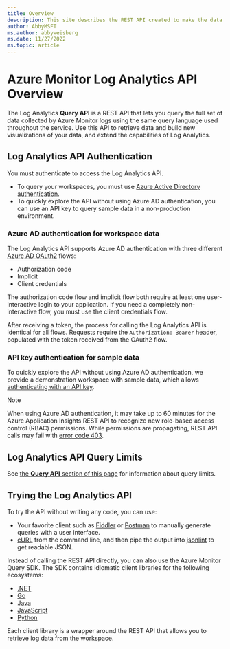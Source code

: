 ```yaml
---
title: Overview
description: This site describes the REST API created to make the data collected by Azure Log Analytics easily available.
author: AbbyMSFT
ms.author: abbyweisberg
ms.date: 11/27/2022
ms.topic: article
---
```

# Azure Monitor Log Analytics API Overview

The Log Analytics **Query API** is a REST API that lets you query the full set of data collected by Azure Monitor logs using the same query language used throughout the service. Use this API to retrieve data and build new visualizations of your data, and extend the capabilities of Log Analytics.

## Log Analytics API Authentication

You must authenticate to access the Log Analytics API. 
- To query your workspaces, you must use [Azure Active Directory authentication](../../../active-directory/fundamentals/active-directory-whatis.md).
- To quickly explore the API without using Azure AD authentication, you can use an API key to query sample data in a non-production environment.

### Azure AD authentication for workspace data

The Log Analytics API supports Azure AD authentication with three different [Azure AD OAuth2](/azure/active-directory/develop/active-directory-protocols-oauth-code) flows:
- Authorization code
- Implicit
- Client credentials 

The authorization code flow and implicit flow both require at least one user-interactive login to your application. If you need a completely non-interactive flow, you must use the client credentials flow.

After receiving a token, the process for calling the Log Analytics API is identical for all flows. Requests require the `Authorization: Bearer` header, populated with the token received from the OAuth2 flow.

### API key authentication for sample data

To quickly explore the API without using Azure AD authentication, we provide a demonstration workspace with sample data, which allows [authenticating with an API key](authentication-authorization.md#authenticating-with-an-api-key).

> [!NOTE]
> When using Azure AD authentication, it may take up to 60 minutes for the Azure Application Insights REST API to recognize new 
> role-based access control (RBAC) permissions. While permissions are propagating, REST API calls may fail with [error code 403](./errors.md#insufficient-permissions). 

## Log Analytics API Query Limits

See [the **Query API** section of this page](../../service-limits.md#la-query-api) for information about query limits.

## Trying the Log Analytics API

To try the API without writing any code, you can use:
  - Your favorite client such as [Fiddler](https://www.telerik.com/fiddler) or [Postman](https://www.getpostman.com/) to manually generate queries with a user interface.
  - [cURL](https://curl.haxx.se/) from the command line, and then pipe the output into [jsonlint](https://github.com/zaach/jsonlint) to get readable JSON. 

Instead of calling the REST API directly, you can also use the Azure Monitor Query SDK. The SDK contains idiomatic client libraries for the following ecosystems:

- [.NET](/dotnet/api/overview/azure/Monitor.Query-readme)
- [Go](https://pkg.go.dev/github.com/Azure/azure-sdk-for-go/sdk/monitor/azquery)
- [Java](/java/api/overview/azure/monitor-query-readme)
- [JavaScript](/javascript/api/overview/azure/monitor-query-readme)
- [Python](/python/api/overview/azure/monitor-query-readme)

Each client library is a wrapper around the REST API that allows you to retrieve log data from the workspace.
